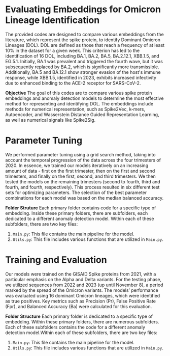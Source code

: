 # Evaluating Embeddings for Omicron Lineage Identification
The provided codes are designed to compare various embeddings from the literature, which represent the spike protein, to identify Dominant Omicron Lineages (DOL). DOL are defined as those that reach a frequency of at least 10% in the dataset for a given week. This criterion has led to the identification of 16 DOL, including BA.1, BA.2, BA.5, BA.2.12.1, XBB.1.5, and EG.5.1. Initially, BA.1 was prevalent and triggered the fourth wave, but it was subsequently replaced by BA.2, which is significantly more transmissible. Additionally, BA.5 and BA.12.1 show stronger evasion of the host's immune response, while XBB.1.5, identified in 2023, exhibits increased infectivity due to enhanced binding to the ACE-2 receptor for SARS-CoV-2.

**Objective**
The goal of this codes are to compare various spike protein embeddings and anomaly detection models to determine the most effective method for representing and identifying DOL. The embeddings include methods for numerical representation, such as Spike2Vec, k-mers, Autoencoder, and Wasserstein Distance Guided Representation Learning, as well as numerical signals like Spike2Sig.

# Parameter Tuning 
We performed parameter tuning using a grid search method, taking into account the temporal progression of the data across the four trimesters of 2020. In essence, we trained our models iteratively on an increasing amount of data - first on the first trimester, then on the first and second trimesters, and finally on the first, second, and third trimesters. We then tested the models on the remaining trimesters (second to fourth, third and fourth, and fourth, respectively). This process resulted in six different test sets for optimizing parameters. The selection of the best parameter combinations for each model was based on the median balanced accuracy.

**Folder Struture**
Each primary folder contains code for a specific type of embedding. Inside these primary folders, there are subfolders, each dedicated to a different anomaly detection model. Within each of these subfolders, there are two key files:

1) <code>Main.py</code>: This file contains the main pipeline for the model.
2) <code>Utils.py</code>: This file includes various functions that are utilized in <code>Main.py</code>.

# Training and Evaluation
Our models were trained on the GISAID Spike proteins from 2021, with a particular emphasis on the Alpha and Delta variants. For the testing phase, we utilized sequences from 2022 and 2023 (up until November 8), a period marked by the spread of the Omicron variants. The models’ performance was evaluated using 16 dominant Omicron lineages, which were identified as true positives. Key metrics such as Precision (Pr), False Positive Rate (Fpr), and Balanced Accuracy (Ba) were calculated for this evaluation.

**Folder Structure**
Each primary folder is dedicated to a specific type of embedding. Within these primary folders, there are numerous subfolders. Each of these subfolders contains the code for a different anomaly detection model.Within each of these subfolders, there are two key files:

1) <code>Main.py</code>: This file contains the main pipeline for the model.
2) <code>Utils.py</code>: This file includes various functions that are utilized in <code>Main.py</code>.





